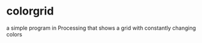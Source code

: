 colorgrid
=========

a simple program in Processing that shows a grid with constantly changing colors
